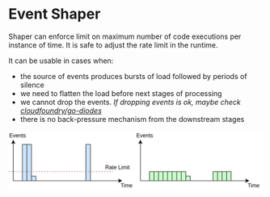 # Event Shaper

Shaper can enforce limit on maximum number of code executions per instance of time.
It is safe to adjust the rate limit in the runtime.

It can be usable in cases when:
* the source of events produces bursts of load followed by periods of silence
* we need to flatten the load before next stages of processing
* we cannot drop the events. *If dropping events is ok, maybe check [cloudfoundry/go-diodes](https://github.com/cloudfoundry/go-diodes)*
* there is no back-pressure mechanism from the downstream stages


![Shaping of bursts](./chart.png)
